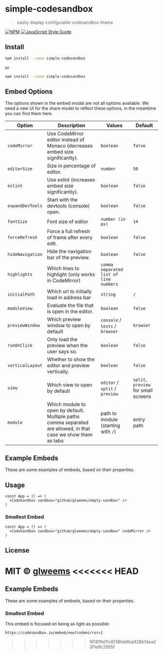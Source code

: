 # simple-codesandbox

> easily display configurable codesandbox iframe

[![NPM](https://img.shields.io/npm/v/simple-codesandbox.svg)](https://www.npmjs.com/package/simple-codesandbox) [![JavaScript Style Guide](https://img.shields.io/badge/code_style-standard-brightgreen.svg)](https://standardjs.com)

## Install

```bash
npm install --save simple-codesandbox
```

or

```bash
npm install --save simple-codesandbox
```

## Embed Options

The options shown in the embed modal are not all options available. We need a
new UI for the share model to reflect these options, in the meantime you can
find them here.

| Option           | Description                                                                        | Values                                 | Default                              |
| ---------------- | ---------------------------------------------------------------------------------- | -------------------------------------- | ------------------------------------ |
| `codeMirror`     | Use CodeMirror editor instead of Monaco (decreases embed size significantly).      | `boolean`                              | `false`                              |
| `editorSize`     | Size in percentage of editor.                                                      | `number`                               | `50`                                 |
| `eslint`         | Use eslint (increases embed size significantly).                                   | `boolean`                              | `false`                              |
| `expandDevTools` | Start with the devtools (console) open.                                            | `boolean`                              | `false`                              |
| `fontSize`       | Font size of editor                                                                | `number (in px)`                       | `14`                                 |
| `forceRefresh`   | Force a full refresh of frame after every edit.                                    | `boolean`                              | `false`                              |
| `hideNavigation` | Hide the navigation bar of the preview.                                            | `boolean`                              | `false`                              |
| `highlights`     | Which lines to highlight (only works in CodeMirror)                                | `comma separated list of line numbers` |                                      |
| `initialPath`    | Which url to initially load in address bar                                         | `string`                               | `/`                                  |
| `moduleView`     | Evaluate the file that is open in the editor.                                      | `boolean`                              | `false`                              |
| `previewWindow`  | Which preview window to open by default                                            | `console` / `tests` / `browser`        | `browser`                            |
| `runOnClick`     | Only load the preview when the user says so.                                       | `boolean`                              | `false`                              |
| `verticalLayout` | Whether to show the editor and preview vertically.                                 | `boolean`                              | `false`                              |
| `view`           | Which view to open by default                                                      | `editor` / `split` / `preview`         | `split`, `preview` for small screens |
| `module`         | Which module to open by default. Multiple paths comma separated are allowed, in that case we show them as tabs | path to module (starting with `/`)   | entry path |

## Example Embeds

These are some examples of embeds, based on their properties.

## Usage

```tsx
const App = () => (
  <CodeSandbox sandbox="github/glweems/empty-sandbox" />
)
```

### Smallest Embed

```tsx
const App = () => (
  <CodeSandbox sandbox="github/glweems/empty-sandbox" codeMirror />
)
```

## License

MIT © [glweems](https://github.com/glweems)
<<<<<<< HEAD
=======

## Example Embeds

These are some examples of embeds, based on their properties.

### Smallest Embed

This embed is focused on being as light as possible:

`https://codesandbox.io/embed/new?codemirror=1`
>>>>>>> f6181fb01c6f38febfbd428b14ea23f1e9c2555f

